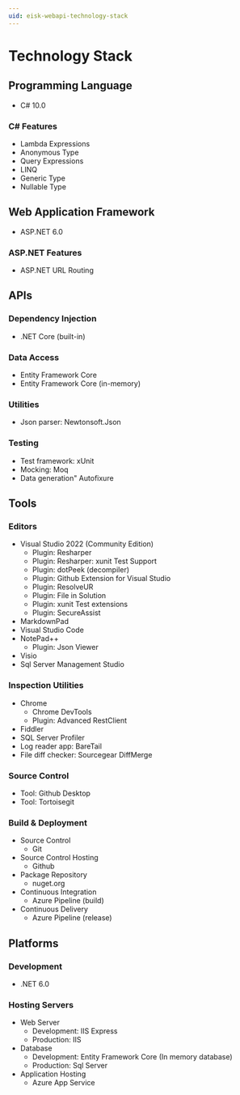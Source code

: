 ```yaml
---
uid: eisk-webapi-technology-stack
---
```


# Technology Stack

## Programming Language

* C# 10.0

### C# Features

* Lambda Expressions
* Anonymous Type
* Query Expressions
* LINQ
* Generic Type
* Nullable Type

## Web Application Framework

* ASP.NET 6.0

### ASP.NET Features

* ASP.NET URL Routing

## APIs

### Dependency Injection

* .NET Core (built-in)

### Data Access

* Entity Framework Core
* Entity Framework Core (in-memory)

### Utilities

* Json parser: Newtonsoft.Json

### Testing 

* Test framework: xUnit
* Mocking: Moq
* Data generation" Autofixure

## Tools

### Editors

* Visual Studio 2022 (Community Edition)
	- Plugin: Resharper
	- Plugin: Resharper: xunit Test Support
	- Plugin: dotPeek (decompiler)
	- Plugin: Github Extension for Visual Studio
	- Plugin: ResolveUR
	- Plugin: File in Solution
	- Plugin: xunit Test extensions
	- Plugin: SecureAssist
* MarkdownPad
* Visual Studio Code
* NotePad++
	- Plugin: Json Viewer
* Visio
* Sql Server Management Studio

### Inspection Utilities

* Chrome
	* Chrome DevTools
	* Plugin: Advanced RestClient
* Fiddler
* SQL Server Profiler
* Log reader app: BareTail
* File diff checker: Sourcegear DiffMerge

### Source Control

* Tool: Github Desktop
* Tool: Tortoisegit

### Build & Deployment

* Source Control 
	- Git
* Source Control Hosting
	- Github
* Package Repository
	- nuget.org
* Continuous Integration
	- Azure Pipeline (build)
* Continuous Delivery
	- Azure Pipeline (release)
	
## Platforms

### Development

* .NET 6.0

### Hosting Servers

* Web Server
	- Development: IIS Express
	- Production: IIS 
* Database
	- Development: Entity Framework Core (In memory database)
	- Production: Sql Server 
* Application Hosting
	- Azure App Service
